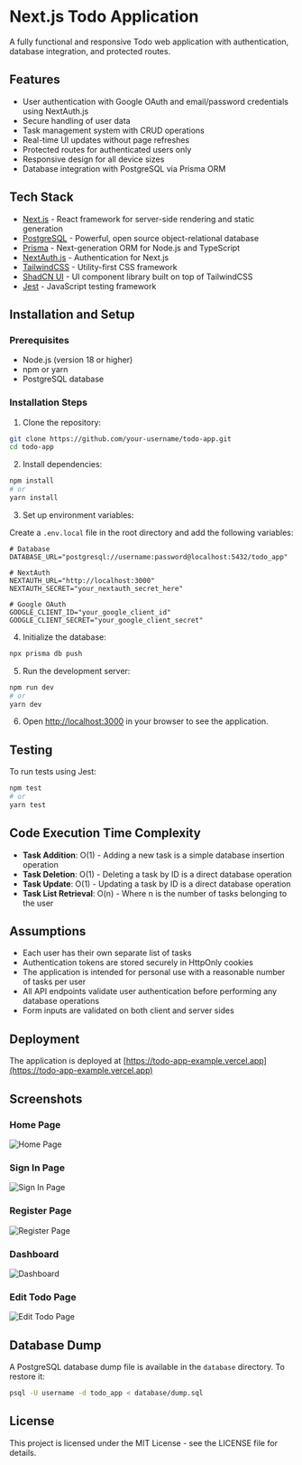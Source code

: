 # Next.js Todo Application

A fully functional and responsive Todo web application with authentication, database integration, and protected routes.

## Features

- User authentication with Google OAuth and email/password credentials using NextAuth.js
- Secure handling of user data
- Task management system with CRUD operations
- Real-time UI updates without page refreshes
- Protected routes for authenticated users only
- Responsive design for all device sizes
- Database integration with PostgreSQL via Prisma ORM

## Tech Stack

- [Next.js](https://nextjs.org/) - React framework for server-side rendering and static generation
- [PostgreSQL](https://www.postgresql.org/) - Powerful, open source object-relational database
- [Prisma](https://www.prisma.io/) - Next-generation ORM for Node.js and TypeScript
- [NextAuth.js](https://next-auth.js.org/) - Authentication for Next.js
- [TailwindCSS](https://tailwindcss.com/) - Utility-first CSS framework
- [ShadCN UI](https://ui.shadcn.com/) - UI component library built on top of TailwindCSS
- [Jest](https://jestjs.io/) - JavaScript testing framework

## Installation and Setup

### Prerequisites

- Node.js (version 18 or higher)
- npm or yarn
- PostgreSQL database

### Installation Steps

1. Clone the repository:

```bash
git clone https://github.com/your-username/todo-app.git
cd todo-app
```

2. Install dependencies:

```bash
npm install
# or
yarn install
```

3. Set up environment variables:

Create a `.env.local` file in the root directory and add the following variables:

```
# Database
DATABASE_URL="postgresql://username:password@localhost:5432/todo_app"

# NextAuth
NEXTAUTH_URL="http://localhost:3000"
NEXTAUTH_SECRET="your_nextauth_secret_here"

# Google OAuth
GOOGLE_CLIENT_ID="your_google_client_id"
GOOGLE_CLIENT_SECRET="your_google_client_secret"
```

4. Initialize the database:

```bash
npx prisma db push
```

5. Run the development server:

```bash
npm run dev
# or
yarn dev
```

6. Open [http://localhost:3000](http://localhost:3000) in your browser to see the application.

## Testing

To run tests using Jest:

```bash
npm test
# or
yarn test
```

## Code Execution Time Complexity

- **Task Addition**: O(1) - Adding a new task is a simple database insertion operation
- **Task Deletion**: O(1) - Deleting a task by ID is a direct database operation
- **Task Update**: O(1) - Updating a task by ID is a direct database operation
- **Task List Retrieval**: O(n) - Where n is the number of tasks belonging to the user

## Assumptions

- Each user has their own separate list of tasks
- Authentication tokens are stored securely in HttpOnly cookies
- The application is intended for personal use with a reasonable number of tasks per user
- All API endpoints validate user authentication before performing any database operations
- Form inputs are validated on both client and server sides

## Deployment

The application is deployed at [https://todo-app-example.vercel.app](https://todo-app-example.vercel.app)

## Screenshots

### Home Page

![Home Page](https://via.placeholder.com/800x450)

### Sign In Page

![Sign In Page](https://via.placeholder.com/800x450)

### Register Page

![Register Page](https://via.placeholder.com/800x450)

### Dashboard

![Dashboard](https://via.placeholder.com/800x450)

### Edit Todo Page

![Edit Todo Page](https://via.placeholder.com/800x450)

## Database Dump

A PostgreSQL database dump file is available in the `database` directory. To restore it:

```bash
psql -U username -d todo_app < database/dump.sql
```

## License

This project is licensed under the MIT License - see the LICENSE file for details.

